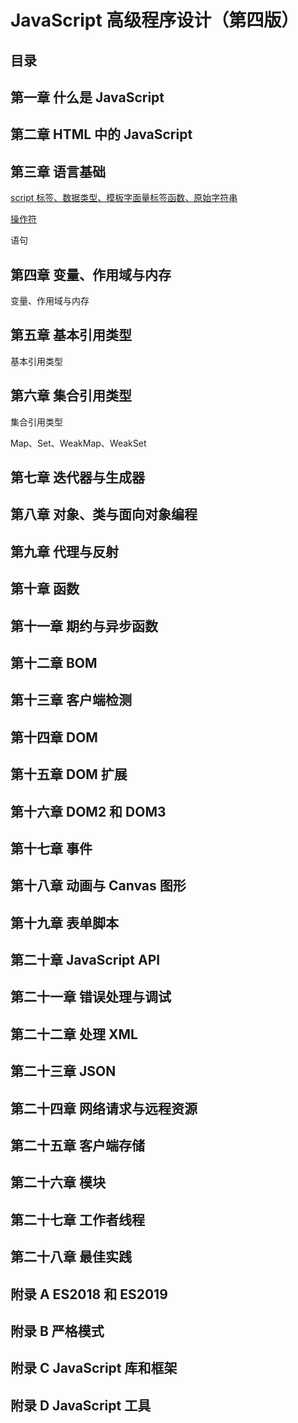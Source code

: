 # JavaScript 高级程序设计（第四版）

## 目录

## 第一章 什么是 JavaScript

## 第二章 HTML 中的 JavaScript

## 第三章 语言基础

[script 标签、数据类型、模板字面量标签函数、原始字符串](https://mp.weixin.qq.com/s/bNI3xBtFDyDtD0xN1IyM_Q)

[操作符](https://mp.weixin.qq.com/s/Gof2G5rkK62KA6JsA-xdxg)

语句

## 第四章 变量、作用域与内存

变量、作用域与内存

## 第五章 基本引用类型

基本引用类型

## 第六章 集合引用类型

集合引用类型

Map、Set、WeakMap、WeakSet

## 第七章 迭代器与生成器

## 第八章 对象、类与面向对象编程

## 第九章 代理与反射

## 第十章 函数

## 第十一章 期约与异步函数

## 第十二章 BOM

## 第十三章 客户端检测

## 第十四章 DOM

## 第十五章 DOM 扩展

## 第十六章 DOM2 和 DOM3

## 第十七章 事件

## 第十八章 动画与 Canvas 图形

## 第十九章 表单脚本

## 第二十章 JavaScript API

## 第二十一章 错误处理与调试

## 第二十二章 处理 XML

## 第二十三章 JSON

## 第二十四章 网络请求与远程资源

## 第二十五章 客户端存储

## 第二十六章 模块

## 第二十七章 工作者线程

## 第二十八章 最佳实践

## 附录 A ES2018 和 ES2019

## 附录 B 严格模式

## 附录 C JavaScript 库和框架

## 附录 D JavaScript 工具
